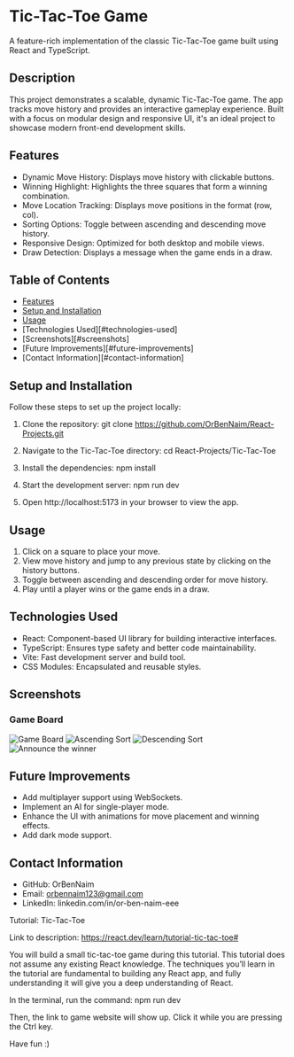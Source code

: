 # Tic-Tac-Toe Game
A feature-rich implementation of the classic Tic-Tac-Toe game built using React and TypeScript.

## Description
This project demonstrates a scalable, dynamic Tic-Tac-Toe game. The app tracks move history and provides an interactive gameplay experience. Built with a focus on modular design and responsive UI, it's an ideal project to showcase modern front-end development skills.

## Features
- Dynamic Move History: Displays move history with clickable buttons.
- Winning Highlight: Highlights the three squares that form a winning combination.
- Move Location Tracking: Displays move positions in the format (row, col).
- Sorting Options: Toggle between ascending and descending move history.
- Responsive Design: Optimized for both desktop and mobile views.
- Draw Detection: Displays a message when the game ends in a draw.

## Table of Contents
- [Features](#features)
- [Setup and Installation](#setup-and-installation)
- [Usage](#usage)
- [Technologies Used][#technologies-used]
- [Screenshots][#screenshots]
- [Future Improvements][#future-improvements] 
- [Contact Information][#contact-information]

## Setup and Installation
Follow these steps to set up the project locally:
1. Clone the repository: 
    git clone https://github.com/OrBenNaim/React-Projects.git

2. Navigate to the Tic-Tac-Toe directory:
    cd React-Projects/Tic-Tac-Toe

3. Install the dependencies:
    npm install

4. Start the development server:
    npm run dev

5. Open http://localhost:5173 in your browser to view the app.

## Usage
1. Click on a square to place your move.
2. View move history and jump to any previous state by clicking on the history buttons.
3. Toggle between ascending and descending order for move history.
4. Play until a player wins or the game ends in a draw.

## Technologies Used
- React: Component-based UI library for building interactive interfaces.
- TypeScript: Ensures type safety and better code maintainability.
- Vite: Fast development server and build tool.
- CSS Modules: Encapsulated and reusable styles.

## Screenshots
### Game Board
![Game Board](assets/screenShots/game-board.png)
![Ascending Sort](assets/screenShots/ascending-sort.png.png)
![Descending Sort](assets/screenShots/descending-sort.png.png)
![Announce the winner](assets/screenShots/winner.png.png)

## Future Improvements
- Add multiplayer support using WebSockets.
- Implement an AI for single-player mode.
- Enhance the UI with animations for move placement and winning effects.
- Add dark mode support.

## Contact Information
- GitHub: OrBenNaim
- Email: orbennaim123@gmail.com
- LinkedIn: linkedin.com/in/or-ben-naim-eee













Tutorial: Tic-Tac-Toe

Link to description: https://react.dev/learn/tutorial-tic-tac-toe#

You will build a small tic-tac-toe game during this tutorial. This tutorial does not assume any existing React knowledge. The techniques you’ll learn in the tutorial are fundamental to building any React app, and fully understanding it will give you a deep understanding of React.

In the terminal, run the command: 
npm run dev

Then, the link to game website will show up.
Click it while you are pressing the Ctrl key.

Have fun :)